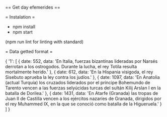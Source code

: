 == Get day efemerides  ==

= Instalation =

- npm install
- npm start

(npm run lint for linting with standard)


= Data getted format =

{ '1':
  [ { date: 552,
      data: 'En Italia, fuerzas bizantinas lideradas por Narsés derrotan a los ostrogodos. Durante la lucha, el rey Totila resulta mortalmente herido.'
    },
    { date: 612,
      data: 'En la Hispania visigoda, el rey Sisebuto aprueba la ley contra los judíos.'
    },
    { date: 1097,
      data: 'En Anatolia (actual Turquía) los cruzados liderados por el príncipe Bohemundo de Tarento vencen a las fuerzas selyúcidas turcas del sultán Kilij Arslan I en la batalla de Dorilea.'
    },
    { date: 1431,
      data: 'En Atarfe (Granada) las tropas de Juan II de Castilla vencen a los ejércitos nazaríes de Granada, dirigidos por el rey Muhammed IX, en la que se conoció como batalla de la Higueruela.'
    }
  ]
}